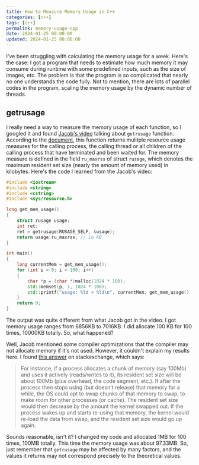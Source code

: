 ```yaml
---
title: How to Measure Memory Usage in C++
categories: [c++]
tags: [c++]
permalink: memory-usage-cpp
date: 2024-01-25 00:00:00
updated: 2024-01-25 00:00:00
---
```


<!-- toc -->

I've been struggling with calculating the memory usage for a week. Here's the case: I got a program that needs to estimate how much memory it may consume during runtime with some predefined inputs, such as the size of images, etc. The problem is that the program is so complicated that nearly no one understands the code fully. Not to mention, there are lots of parallel codes in the program, scaling the memory usage by the dynamic number of threads. <!-- more -->

## getrusage
I really need a way to measure the memory usage of each function, so I googled it and found [Jacob's video](https://youtu.be/Os5cK0H8EOA?si=kQ9j6nD6iHn_b7Pq) talking about `getrusage` function. According to the [document](https://man7.org/linux/man-pages/man2/getrusage.2.html), this function returns mulitple resource usage measures for the calling process, the calling thread or all children of the calling process that have terminated and been waited for. The memory measure is defined in the field `ru_maxrss` of struct `rusage`, which denotes the maximum resident set size (nearly the amount of memory used) in kilobytes. Here's the code I learned from the Jacob's video:
```cpp
#include <iostream>
#include <string>
#include <cstring>
#include <sys/resource.h>

long get_mem_usage()
{
    struct rusage usage;
    int ret;
    ret = getrusage(RUSAGE_SELF, &usage);
    return usage.ru_maxrss; // in KB
}

int main()
{
    long currentMem = get_mem_usage();
    for (int i = 0; i < 100; i++)
    {
        char *p = (char *)malloc(1024 * 100);
        std::memset(p, 1, 1024 * 100);
        std::printf("usage: %ld + %ld\n", currentMem, get_mem_usage() - currentMem);
    }
    return 0;
}
```

The output was quite different from what Jacob got in the video. I got memory usage ranges from 6856KB to 7016KB. I did allocate 100 KB for 100 times, 10000KB totally. So, what happened?

Well, Jacob mentioned some compiler optimizations that the compiler may not allocate memory if it's not used. However, it couldn't explain my results here. I found [this answer](https://unix.stackexchange.com/questions/30940/getrusage-system-call-what-is-maximum-resident-set-size) on stackexchange, which says:

>For instance, if a process allocates a chunk of memory (say 100Mb) and uses it actively (reads/writes to it), its resident set size will be about 100Mb (plus overhead, the code segment, etc.). If after the process then stops using (but doesn't release) that memory for a while, the OS could opt to swap chunks of that memory to swap, to make room for other processes (or cache). The resident set size would then decrease by the amount the kernel swapped out. If the process wakes up and starts re-using that memory, the kernel would re-load the data from swap, and the resident set size would go up again.

Sounds reasonable, isn't it? I changed my code and allocated 1MB for 100 times, 100MB totally. This time the memory usage was about 97.33MB. So, just remember that `getrusage` may be affected by many factors, and the values it returns may not correspond precisely to the theoretical values.
